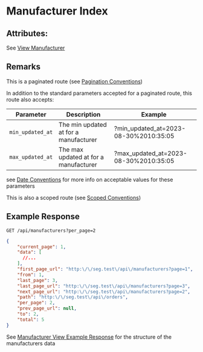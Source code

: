 # Manufacturer Index

## Attributes:

See [View Manufacturer](VIEW.md)

## Remarks

This is a paginated route (see [Pagination Conventions](../../CONVENTIONS.md#pagination-conventions))

In addition to the standard parameters accepted for a paginated route, this route also accepts:

| Parameter        | Description                             | Example                                 |
|------------------|-----------------------------------------|-----------------------------------------|
| `min_updated_at` | The min updated at for a manufacturer   | ?min_updated_at=2023-08-30%2010:35:05   |
| `max_updated_at` | The max updated at for a manufacturer   | ?max_updated_at=2023-08-30%2010:35:05   |

see [Date Conventions](../../CONVENTIONS.md#date-conventions) for more info on acceptable values for these parameters

This is also a scoped route (see [Scoped Conventions](../../CONVENTIONS.md#scoped-conventions))

## Example Response

```http request
GET /api/manufacturers?per_page=2
```

```json lines
{
    "current_page": 1,
    "data": [
      //...
    ],
    "first_page_url": "http:\/\/seg.test\/api\/manufacturers?page=1",
    "from": 1,
    "last_page": 3,
    "last_page_url": "http:\/\/seg.test\/api\/manufacturers?page=3",
    "next_page_url": "http:\/\/seg.test\/api\/manufacturers?page=2",
    "path": "http:\/\/seg.test\/api\/orders",
    "per_page": 2,
    "prev_page_url": null,
    "to": 2,
    "total": 5
}
```

See [Manufacturer View Example Response](./VIEW.md#example-response) for the structure of the manufacturers data


